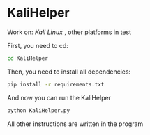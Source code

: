 # KaliHelper
Work on: *Kali Linux* , other platforms in test

First, you need to cd:

```bash
cd KaliHelper
```

Then, you need to install all dependencies:

```bash
pip install -r requirements.txt
```

And now you can run the KaliHelper

``` bash
python KaliHelper.py
```
All other instructions are written in the program

